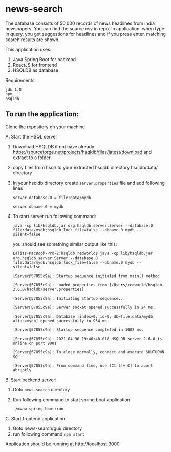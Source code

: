 # news-search

The database consists of 50,000 records of news headlines from india newspapers.
You can find the source csv in repo.
In application, when type in query, you get suggestions for headlines and if you press enter, matching search results are shown.


This application uses:
1. Java Spring Boot for backend
2. ReactJS for frontend
3. HSQLDB as database

Requirements:

    jdk 1.8
    npm
    hsqldb


## **To run the application:** 
Clone the repository on your machine

A. Start the HSQL server

1. Download HSQLDB if not have already
        https://sourceforge.net/projects/hsqldb/files/latest/download
        and extract to a folder
2. copy files from hsql/ to your extracted hsqldb directory hsqldb/data/ directory
3. In your hsqldb directory create `server.properties` file and add following lines
   
    `server.database.0 = file:data/mydb`
   
    `server.dbname.0 = mydb`
4. To start server run following command:
   
   `java -cp lib/hsqldb.jar org.hsqldb.server.Server --database.0 file:data/mydb;hsqldb.lock_file=false --dbname.0 mydb --silent=false`
   
    you should see something similar output like this:
   
    `Lalits-MacBook-Pro-2:hsqldb redworld$ java -cp lib/hsqldb.jar org.hsqldb.server.Server --database.0 file:data/mydb;hsqldb.lock_file=false --dbname.0 mydb --silent=false`

    `[Server@57855c9a]: Startup sequence initiated from main() method`
   
    `[Server@57855c9a]: Loaded properties from [/Users/redworld/hsqldb-2.6.0/hsqldb/server.properties]`

    `[Server@57855c9a]: Initiating startup sequence...`

    `[Server@57855c9a]: Server socket opened successfully in 24 ms.`

    `[Server@57855c9a]: Database [index=0, id=0, db=file:data/mydb, alias=mydb] opened successfully in 954 ms.`

    `[Server@57855c9a]: Startup sequence completed in 1008 ms.`

    `[Server@57855c9a]: 2021-04-30 19:40:48.018 HSQLDB server 2.6.0 is online on port 9001`

    `[Server@57855c9a]: To close normally, connect and execute SHUTDOWN SQL`

    `[Server@57855c9a]: From command line, use [Ctrl]+[C] to abort abruptly`

B. Start backend server:

1. Goto `news-search` directory
2. Run following command to start spring boot application
   
    `./mvnw spring-boot:run`

C. Start frontend application
1.  Goto news-search/gui/ directory
2.  run following command
    `npm start`
    
Application should be running at http://localhost:3000